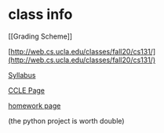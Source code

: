 # class info

[[Grading Scheme]]

[http://web.cs.ucla.edu/classes/fall20/cs131/](http://web.cs.ucla.edu/classes/fall20/cs131/)

[Syllabus](http://web.cs.ucla.edu/classes/fall20/cs131/syllabus.html)

[CCLE Page](https://ccle.ucla.edu/course/view/20F-COMSCI131-1?section=0)

[homework page](http://web.cs.ucla.edu/classes/fall20/cs131/homework.html)

(the python project is worth double)